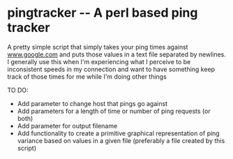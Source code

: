 pingtracker -- A perl based ping tracker
===========

A pretty simple script that simply takes your ping times against www.google.com and puts those values
in a text file separated by newlines.  I generally use this when I'm experiencing what I perceive to be
inconsistent speeds in my connection and want to have something keep track of those times for me while
I'm doing other things




TO DO:
- Add parameter to change host that pings go against
- Add parameters for a length of time or number of ping requests (or both)
- Add parameter for output filename
- Add functionality to create a primitive graphical representation of ping variance based on values in a given file (preferably   a file created by this script)
